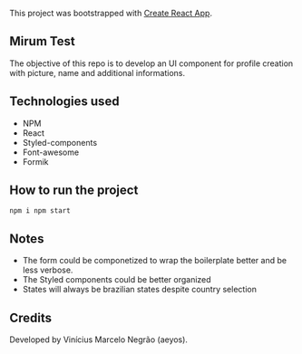 This project was bootstrapped with [Create React App](https://github.com/facebook/create-react-app).

## Mirum Test

The objective of this repo is to develop an UI component for profile creation with picture, name and additional informations.

## Technologies used

* NPM
* React
* Styled-components
* Font-awesome
* Formik

## How to run the project

`
npm i
npm start
`

## Notes

* The form could be componetized to wrap the boilerplate better and be less verbose.
* The Styled components could be better organized
* States will always be brazilian states despite country selection

## Credits

Developed by Vinícius Marcelo Negrão (aeyos).
